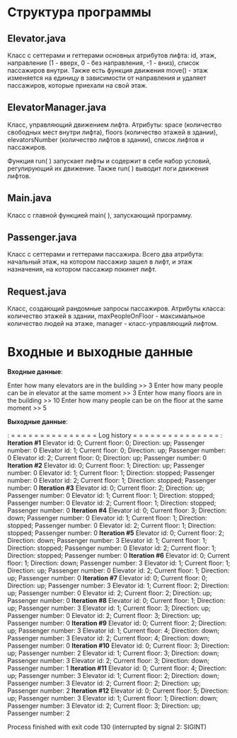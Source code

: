 # Структура программы 

## Elevator.java

Класс с сеттерами и геттерами основных атрибутов лифта: id, этаж, направление (1 - вверх, 0 - без направления, -1 - вниз), список пассажиров внутри. Также есть функция движения move() - этаж изменяется на единицу в зависимости от направления и удаляет пассажиров, которые приехали на свой этаж.

## ElevatorManager.java

Класс, управляющий движением лифта. Атрибуты: space (количество свободных мест внутри лифта), floors (количество этажей в здании), elevatorsNumber (количество лифтов в здании), список лифтов и пассажиров.

Функция run( ) запускает лифты и содержит в себе набор условий, регулирующий их движение. Также run( ) выводит логи движения лифтов.

## Main.java

Класс с главной функцией main( ), запускающий программу.

## Passenger.java

Класс с сеттерами и геттерами пассажира. Всего два атрибута: начальный этаж, на котором пассажир зашел в лифт, и этаж назначения, на котором пассажир покинет лифт.

## Request.java

Класс, создающий рандомные запросы пассажиров. Атрибуты класса: количество этажей в здании, maxPeopleOnFloor - максимальное количество людей на этаже, manager - класс-управляющий лифтом. 

# Входные и выходные данные
**Входные данные**:

Enter how many elevators are in the building >> 3
Enter how many people can be in elevator at the same moment >> 3
Enter how many floors are in the building >> 10
Enter how many people can be on the floor at the same moment >> 5

**Выходные данные**:

: = = = = = = = = = = = = = = = Log history = = = = = = = = = = = = = = = :
______________________________Iteration #1______________________________
Elevator id: 0; Current floor: 0; Direction: up; Passenger number: 0
Elevator id: 1; Current floor: 0; Direction: up; Passenger number: 0
Elevator id: 2; Current floor: 0; Direction: up; Passenger number: 0
______________________________Iteration #2______________________________
Elevator id: 0; Current floor: 1; Direction: up; Passenger number: 0
Elevator id: 1; Current floor: 1; Direction: stopped; Passenger number: 0
Elevator id: 2; Current floor: 1; Direction: stopped; Passenger number: 0
______________________________Iteration #3______________________________
Elevator id: 0; Current floor: 2; Direction: up; Passenger number: 0
Elevator id: 1; Current floor: 1; Direction: stopped; Passenger number: 0
Elevator id: 2; Current floor: 1; Direction: stopped; Passenger number: 0
______________________________Iteration #4______________________________
Elevator id: 0; Current floor: 3; Direction: down; Passenger number: 0
Elevator id: 1; Current floor: 1; Direction: stopped; Passenger number: 0
Elevator id: 2; Current floor: 1; Direction: stopped; Passenger number: 0
______________________________Iteration #5______________________________
Elevator id: 0; Current floor: 2; Direction: down; Passenger number: 3
Elevator id: 1; Current floor: 1; Direction: stopped; Passenger number: 0
Elevator id: 2; Current floor: 1; Direction: stopped; Passenger number: 0
______________________________Iteration #6______________________________
Elevator id: 0; Current floor: 1; Direction: down; Passenger number: 3
Elevator id: 1; Current floor: 1; Direction: up; Passenger number: 0
Elevator id: 2; Current floor: 1; Direction: up; Passenger number: 0
______________________________Iteration #7______________________________
Elevator id: 0; Current floor: 0; Direction: up; Passenger number: 3
Elevator id: 1; Current floor: 2; Direction: up; Passenger number: 0
Elevator id: 2; Current floor: 2; Direction: up; Passenger number: 0
______________________________Iteration #8______________________________
Elevator id: 0; Current floor: 1; Direction: up; Passenger number: 3
Elevator id: 1; Current floor: 3; Direction: up; Passenger number: 0
Elevator id: 2; Current floor: 3; Direction: up; Passenger number: 0
______________________________Iteration #9______________________________
Elevator id: 0; Current floor: 2; Direction: up; Passenger number: 3
Elevator id: 1; Current floor: 4; Direction: down; Passenger number: 3
Elevator id: 2; Current floor: 4; Direction: down; Passenger number: 0
______________________________Iteration #10______________________________
Elevator id: 0; Current floor: 3; Direction: up; Passenger number: 2
Elevator id: 1; Current floor: 3; Direction: down; Passenger number: 3
Elevator id: 2; Current floor: 3; Direction: down; Passenger number: 1
______________________________Iteration #11______________________________
Elevator id: 0; Current floor: 4; Direction: up; Passenger number: 3
Elevator id: 1; Current floor: 2; Direction: down; Passenger number: 3
Elevator id: 2; Current floor: 2; Direction: up; Passenger number: 2
______________________________Iteration #12______________________________
Elevator id: 0; Current floor: 5; Direction: up; Passenger number: 3
Elevator id: 1; Current floor: 1; Direction: down; Passenger number: 3
Elevator id: 2; Current floor: 3; Direction: up; Passenger number: 2

Process finished with exit code 130 (interrupted by signal 2: SIGINT)
